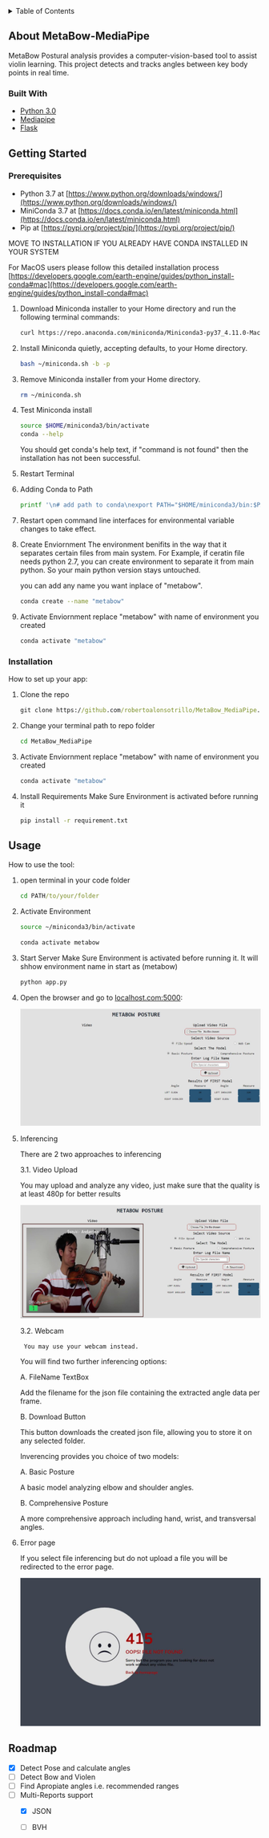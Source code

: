 <!-- TABLE OF CONTENTS -->
<details>
  <summary>Table of Contents</summary>
  <ol>
    <li>
      <a href="#about-the-project">About The Project</a>
      <ul>
        <li><a href="#built-with">Built With</a></li>
      </ul>
    </li>
    <li>
      <a href="#getting-started">Getting Started</a>
      <ul>
        <li><a href="#prerequisites">Prerequisites</a></li>
        <li><a href="#installation">Installation</a></li>
      </ul>
    </li>
    <li><a href="#usage">Usage</a></li>
    <li><a href="#roadmap">Roadmap</a></li>
  </ol>
</details>



<!-- ABOUT THE PROJECT -->
## About MetaBow-MediaPipe

MetaBow Postural analysis provides a computer-vision-based tool to assist violin learning. This project detects and tracks angles between key body points in real time. 


### Built With

* [Python 3.0](https://docs.python.org/3.0/)
* [Mediapipe](https://google.github.io/mediapipe/)
* [Flask](https://flask.palletsprojects.com/en/2.1.x/)


<!-- GETTING STARTED -->
## Getting Started

### Prerequisites

* Python 3.7 at [https://www.python.org/downloads/windows/](https://www.python.org/downloads/windows/)
* MiniConda 3.7 at [https://docs.conda.io/en/latest/miniconda.html](https://docs.conda.io/en/latest/miniconda.html)
* Pip at [https://pypi.org/project/pip/](https://pypi.org/project/pip/)

MOVE TO INSTALLATION IF YOU ALREADY HAVE CONDA INSTALLED IN YOUR SYSTEM

For MacOS users please follow this detailed installation process [https://developers.google.com/earth-engine/guides/python_install-conda#mac](https://developers.google.com/earth-engine/guides/python_install-conda#mac)

1. Download Miniconda installer to your Home directory and run the following terminal commands:
   ```sh
   curl https://repo.anaconda.com/miniconda/Miniconda3-py37_4.11.0-MacOSX-x86_64.sh -o ~/miniconda.sh
   ```
2. Install Miniconda quietly, accepting defaults, to your Home directory.
   ```sh
   bash ~/miniconda.sh -b -p
   ```
3. Remove Miniconda installer from your Home directory.
   ```sh
   rm ~/miniconda.sh
   ```
4. Test Miniconda install
   ```sh
   source $HOME/miniconda3/bin/activate
   conda --help
   ```
   You should get conda's help text, if "command is not found" then the installation has not been successful. 
   
5. Restart Terminal

6. Adding Conda to Path
   ```sh
   printf '\n# add path to conda\nexport PATH="$HOME/miniconda3/bin:$PATH"\n' >> ~/.bashrc
   ```
7. Restart open command line interfaces for environmental variable changes to take effect.

8. Create Enviornment
   The environment benifits in the way that it separates certain files from main system. For Example, if ceratin file needs python 2.7, you can create environment to      separate it from main python. So your main python version stays untouched.
   
   you can add any name you want inplace of "metabow". 
   ```sh
   conda create --name "metabow"
   ```
9. Activate Enviornment
   replace "metabow" with name of environment you created
   ```sh
   conda activate "metabow"
   ``` 
 
### Installation

How to set up your app:

1. Clone the repo
   ```cmd
   git clone https://github.com/robertoalonsotrillo/MetaBow_MediaPipe.git
   ```
2. Change your terminal path to repo folder
   ```cmd
   cd MetaBow_MediaPipe
   ```
4. Activate Enviornment
   replace "metabow" with name of environment you created
   ```sh
   conda activate "metabow"
   ```
5. Install Requirements
   Make Sure Environment is activated before running it
   ```cmd
   pip install -r requirement.txt
   ```

<!-- USAGE EXAMPLES -->
## Usage

How to use the tool: 

1. open terminal in your code folder
   ```cmd
   cd PATH/to/your/folder
   ```

2. Activate Environment
   ```sh
   source ~/miniconda3/bin/activate
   ```
   
   ```sh
   conda activate metabow
   ```
3. Start Server
   Make Sure Environment is activated before running it. It will shhow environment name in start as (metabow)
   ```sh
   python app.py
   ```
4. Open the browser and go to [localhost.com:5000](http://localhost.com:5000):
   
   ![HomePage](https://github.com/robertoalonsotrillo/MetaBow_MediaPipe/blob/main/github_readme_images/HomePage.JPG?raw=true)
   
4. Inferencing 
   
   There are 2 two approaches to inferencing
   
   3.1. Video Upload
   
   You may upload and analyze any video, just make sure that the quality is at least 480p for better results 
        
   ![Inferencing](https://github.com/robertoalonsotrillo/MetaBow_MediaPipe/blob/main/github_readme_images/inferencing.JPG?raw=true)
        
   3.2. Webcam
   
        You may use your webcam instead.
   
   You will find two further inferencing options:
   
   A.   FileName TextBox
   
   Add the filename for the json file containing the extracted angle data per frame.
        
   B.   Download Button
   
   This button downloads the created json file, allowing you to store it on any selected folder. 
        
   Inverencing provides you choice of two models:
   
   A.   Basic Posture
   
   A basic model analyzing elbow and shoulder angles.
   
   B.   Comprehensive Posture
   
   A more comprehensive approach including hand, wrist, and transversal angles. 
   
5. Error page

   If you select file inferencing but do not upload a file you will be redirected to the error page. 
   
   ![ERROR](https://github.com/robertoalonsotrillo/MetaBow_MediaPipe/blob/main/github_readme_images/error.JPG?raw=true)
   
        
<!-- ROADMAP -->
## Roadmap

- [x] Detect Pose and calculate angles
- [ ] Detect Bow and Violen
- [ ] Find Apropiate angles i.e. recommended ranges
- [ ] Multi-Reports support
    - [x] JSON
    - [ ] BVH


